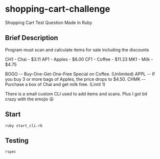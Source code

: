 # shopping-cart-challenge
Shopping Cart Test Question Made in Ruby
## Brief Description
Program must scan and calculate items for sale including the discounts

CH1 - Chai - $3.11
AP1 - Apples - $6.00
CF1 - Coffee - $11.23
MK1 - Milk - $4.75

BOGO -- Buy-One-Get-One-Free Special on Coffee. (Unlimited)
APPL -- If you buy 3 or more bags of Apples, the price drops to $4.50.
CHMK -- Purchase a box of Chai and get milk free. (Limit 1)

There is a small custom CLI used to add items and scans. Plus I got bit crazy with the emojis 😜

## Start
```shell
ruby start_cli.rb
```
## Testing
```rspec```

